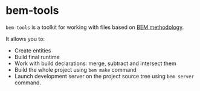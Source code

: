 # bem-tools

`bem-tools` is a toolkit for working with files based on [BEM methodology](https://bem.info/method/).

It allows you to:

* Create entities
* Build final runtime
* Work with build declarations: merge, subtract and intersect them
* Build the whole project using `bem make` command
* Launch development server on the project source tree using `bem server` command.
